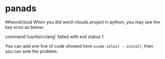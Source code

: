 # panads

##wordcloud
When you did word-clouds project in python, you may see the key error as below:

command'/usr/bin/clang' failed with exit status 1

You can add one line of code showed here `xcode-select --install`, then you can sole the problem.



